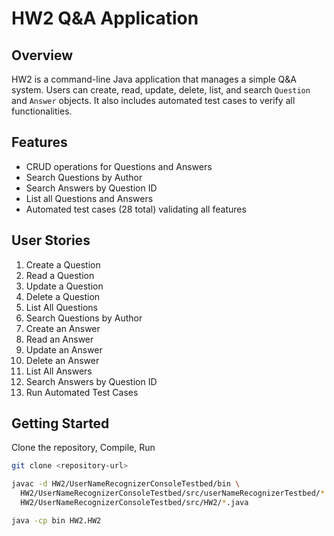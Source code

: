 # HW2 Q&A Application

## Overview
HW2 is a command-line Java application that manages a simple Q&A system. Users can create, read, update, delete, list, and search `Question` and `Answer` objects. It also includes automated test cases to verify all functionalities.

## Features
- CRUD operations for Questions and Answers
- Search Questions by Author
- Search Answers by Question ID
- List all Questions and Answers
- Automated test cases (28 total) validating all features

## User Stories
1. Create a Question
2. Read a Question
3. Update a Question
4. Delete a Question
5. List All Questions
6. Search Questions by Author
7. Create an Answer
8. Read an Answer
9. Update an Answer
10. Delete an Answer
11. List All Answers
12. Search Answers by Question ID
13. Run Automated Test Cases

## Getting Started
Clone the repository, Compile, Run

```bash
git clone <repository-url>

javac -d HW2/UserNameRecognizerConsoleTestbed/bin \
  HW2/UserNameRecognizerConsoleTestbed/src/userNameRecognizerTestbed/*.java \
  HW2/UserNameRecognizerConsoleTestbed/src/HW2/*.java

java -cp bin HW2.HW2
